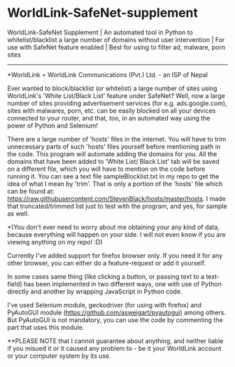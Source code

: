 # WorldLink-SafeNet-supplement
WorldLink-SafeNet Supplement | An automated tool in Python to whitelist/blacklist a large number of domains without user intervention | For use with SafeNet feature enabled | Best for using to filter ad, malware, porn sites

------------------------------------------------------------
*WorldLink = WorldLink Communications (Pvt.) Ltd. - an ISP of Nepal

Ever wanted to block/blacklist (or whitelist) a large number of sites using WorldLink's 'White List/Black List' feature under SafeNet? Well, now a large number of sites providing advertisement services (for e.g. ads.google.com), sites with malwares, porn, etc. can be easily blocked on all your devices connected to your router, and that, too, in an automated way using the power of Python and Selenium! 


There are a large number of 'hosts' files in the internet. You will have to trim unnecessary parts of such 'hosts' files yourself before mentioning path in the code. This program will automate adding the domains for you. All the domains that have been added to 'White List/ Black List' tab will be saved on a different file, which you will have to mention on the code before running it. You can see a text file sampleBlocklist.txt in my repo to get the idea of what I mean by 'trim'. That is only a portion of the 'hosts' file which can be found at: https://raw.githubusercontent.com/StevenBlack/hosts/master/hosts. I made that truncated/trimmed list just to test with the program, and yes, for sample as well.

*(You don't ever need to worry about me obtaining your any kind of data, because everything will happen on your side. I will not even know if you are viewing anything on my repo! :D)


Currently I've added support for firefox browser only. If you need it for any other browser, you can either do a feature-request or add it yourself.

In some cases same thing (like clicking a button, or passing text to a text-field) has been implemented in two different ways, one with use of Python directly and another by wrapping JavaScript in Python code.

I've used Selenium module, geckodriver (for using with firefox) and PyAutoGUI module (https://github.com/asweigart/pyautogui) among others. But PyAutoGUI is not mandatory, you can use the code by commenting the part that uses this module.



**PLEASE NOTE that I cannot guarantee about anything, and neither liable if you misued it or it caused any problem to - be it your WorldLink account or your computer system by its use.

